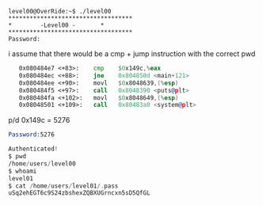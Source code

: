 ```
level00@OverRide:~$ ./level00
***********************************
* 	     -Level00 -		  *
***********************************
Password:
```

i assume that there would be a cmp + jump instruction with the correct pwd

```asm
   0x080484e7 <+83>:	cmp    $0x149c,%eax
   0x080484ec <+88>:	jne    0x804850d <main+121>
   0x080484ee <+90>:	movl   $0x8048639,(%esp)
   0x080484f5 <+97>:	call   0x8048390 <puts@plt>
   0x080484fa <+102>:	movl   $0x8048649,(%esp)
   0x08048501 <+109>:	call   0x80483a0 <system@plt>
```

p/d 0x149c = 5276

```asm
Password:5276

Authenticated!
$ pwd
/home/users/level00
$ whoami
level01
$ cat /home/users/level01/.pass
uSq2ehEGT6c9S24zbshexZQBXUGrncxn5sD5QfGL
```

